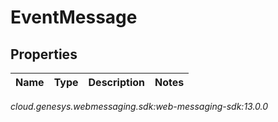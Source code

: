 # EventMessage


## Properties

| Name | Type | Description | Notes |
| ------------ | ------------- | ------------- | ------------- |




_cloud.genesys.webmessaging.sdk:web-messaging-sdk:13.0.0_
